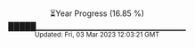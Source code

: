 <p align="center">
⏳Year Progress (16.85 %) <br>
█████▁▁▁▁▁▁▁▁▁▁▁▁▁▁▁▁▁▁▁▁▁▁▁▁▁ <br>
<sub>Updated: Fri, 03 Mar 2023 12:03:21 GMT</sub>
</p>

